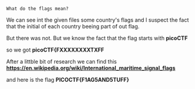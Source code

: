```
What do the flags mean?
```

We can see int the given files some country's flags and I suspect the fact that the initial of each country beeing part of out flag.

But there was not. But we know the fact that the flag starts with **picoCTF**

so we got **picoCTF{FXXXXXXXXTXFF**

After a littble bit of research we can find this **https://en.wikipedia.org/wiki/International_maritime_signal_flags**

and here is the flag **PICOCTF{F1AG5AND5TUFF}**